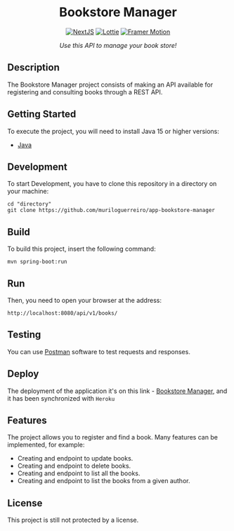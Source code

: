 <div align="center">

# Bookstore Manager

</div>

<div align="center">

[![NextJS](https://img.shields.io/badge/-Java-EB0000?style=plastic&logo=java&link=https://www.java.com/)](https://www.java.com/)
[![Lottie](https://img.shields.io/badge/-Spring-EBF2F2?style=plastic&logo=spring&link=https://spring.io/)](https://spring.io/)
[![Framer Motion](https://img.shields.io/badge/-Hibernate-BCAE79?style=plastic&logo=hibernate&link=https://hibernate.org/)](https://hibernate.org/)

</div>

<div align="center">

<i>Use this API to manage your book store!</i>

</div>

## Description

The Bookstore Manager project consists of making an API available for registering and consulting books through a REST API.

## Getting Started

To execute the project, you will need to install Java 15 or higher versions:

- [Java](https://www.java.com/)

## Development

To start Development, you have to clone this repository in a directory on your machine:

```shell
cd "directory"
git clone https://github.com/muriloguerreiro/app-bookstore-manager
```

## Build

To build this project, insert the following command:

```shell
mvn spring-boot:run 
```

## Run

Then, you need to open your browser at the address:

```
http://localhost:8080/api/v1/books/
```

## Testing

You can use [Postman](https://www.postman.com/) software to test requests and responses.

## Deploy

The deployment of the application it's on this link - [Bookstore Manager](https://app-bookstore-manager1.herokuapp.com/), and it has been synchronized with `Heroku`

## Features

The project allows you to register and find a book.
Many features can be implemented, for example:
* Creating and endpoint to update books.
* Creating and endpoint to delete books.
* Creating and endpoint to list all the books.
* Creating and endpoint to list the books from a given author.

## License

This project is still not protected by a license.
